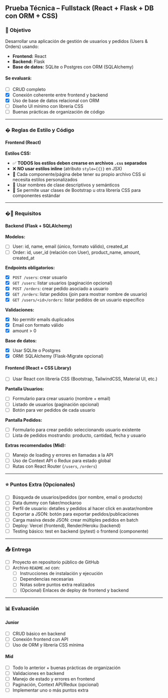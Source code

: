 ## Prueba Técnica – Fullstack (React + Flask + DB con ORM + CSS)

### 🎯 Objetivo

Desarrollar una aplicación de gestión de usuarios y pedidos (Users & Orders) usando:

- **Frontend:** React
- **Backend:** Flask
- **Base de datos:** SQLite o Postgres con ORM (SQLAlchemy)

#### Se evaluará:

- [ ] CRUD completo
- [X] Conexión coherente entre frontend y backend
- [X] Uso de base de datos relacional con ORM
- [ ] Diseño UI mínimo con librería CSS
- [ ] Buenas prácticas de organización de código

---

### � Reglas de Estilo y Código

#### Frontend (React)

**Estilos CSS:**
- ✅ **TODOS los estilos deben crearse en archivos `.css` separados**
- ❌ **NO usar estilos inline** (atributo `style={{}}` en JSX)
- 📁 Cada componente/página debe tener su propio archivo CSS si necesita estilos personalizados
- 📝 Usar nombres de clase descriptivos y semánticos
- 🎨 Se permite usar clases de Bootstrap u otra librería CSS para componentes estándar

---

### �📌 Requisitos

#### Backend (Flask + SQLAlchemy)

**Modelos:**

- [ ] User: id, name, email (único, formato válido), created_at
- [ ] Order: id, user_id (relación con User), product_name, amount, created_at

**Endpoints obligatorios:**
- [X] `POST /users`: crear usuario
- [X] `GET /users`: listar usuarios (paginación opcional)
- [X] `POST /orders`: crear pedido asociado a usuario
- [X] `GET /orders`: listar pedidos (join para mostrar nombre de usuario)
- [X] `GET /users/<id>/orders`: listar pedidos de un usuario específico

**Validaciones:**
- [X] No permitir emails duplicados
- [X] Email con formato válido
- [X] amount > 0

**Base de datos:**
- [X] Usar SQLite o Postgres
- [X] ORM: SQLAlchemy (Flask-Migrate opcional)

#### Frontend (React + CSS Library)

- [ ] Usar React con librería CSS (Bootstrap, TailwindCSS, Material UI, etc.)

**Pantalla Usuarios:**

- [ ] Formulario para crear usuario (nombre + email)
- [ ] Listado de usuarios (paginación opcional)
- [ ] Botón para ver pedidos de cada usuario

**Pantalla Pedidos:**

- [ ] Formulario para crear pedido seleccionando usuario existente
- [ ] Lista de pedidos mostrando: producto, cantidad, fecha y usuario

**Extras recomendados (Mid):**

- [ ] Manejo de loading y errores en llamadas a la API
- [ ] Uso de Context API o Redux para estado global
- [ ] Rutas con React Router (`/users`, `/orders`)

---

### ⭐ Puntos Extra (Opcionales)

- [ ] Búsqueda de usuarios/pedidos (por nombre, email o producto)
- [ ] Data dummy con faker/mockaroo
- [ ] Perfil de usuario: detalles y pedidos al hacer click en avatar/nombre
- [ ] Exportar a JSON: botón para exportar pedidos/publicaciones
- [ ] Carga masiva desde JSON: crear múltiples pedidos en batch
- [ ] Deploy: Vercel (frontend), Render/Heroku (backend)
- [ ] Testing básico: test en backend (pytest) o frontend (componente)

---

### 📤 Entrega

- [ ] Proyecto en repositorio público de GitHub
- [ ] Archivo `README.md` con:
  - [ ] Instrucciones de instalación y ejecución
  - [ ] Dependencias necesarias
  - [ ] Notas sobre puntos extra realizados
  - [ ] (Opcional) Enlaces de deploy de frontend y backend

---

### 📊 Evaluación

#### Junior

- [ ] CRUD básico en backend
- [ ] Conexión frontend con API
- [ ] Uso de ORM y librería CSS mínima

#### Mid

- [ ] Todo lo anterior + buenas prácticas de organización
- [ ] Validaciones en backend
- [ ] Manejo de estado y errores en frontend
- [ ] Paginación, Context API/Redux (opcional)
- [ ] Implementar uno o más puntos extra
